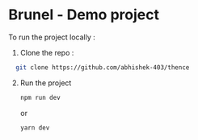 
# Brunel - Demo project

To run the project locally :

1. Clone the repo :

```bash
  git clone https://github.com/abhishek-403/thence
```
2. Run the project

    ```bash
    npm run dev
    ```
      or

    ```bash
    yarn dev
    ```

